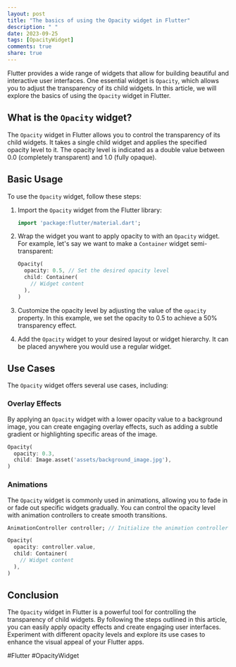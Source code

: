 ```yaml
---
layout: post
title: "The basics of using the Opacity widget in Flutter"
description: " "
date: 2023-09-25
tags: [OpacityWidget]
comments: true
share: true
---
```


Flutter provides a wide range of widgets that allow for building beautiful and interactive user interfaces. One essential widget is `Opacity`, which allows you to adjust the transparency of its child widgets. In this article, we will explore the basics of using the `Opacity` widget in Flutter.

## What is the `Opacity` widget?

The `Opacity` widget in Flutter allows you to control the transparency of its child widgets. It takes a single child widget and applies the specified opacity level to it. The opacity level is indicated as a double value between 0.0 (completely transparent) and 1.0 (fully opaque).

## Basic Usage

To use the `Opacity` widget, follow these steps:

1. Import the `Opacity` widget from the Flutter library:

   ```dart
   import 'package:flutter/material.dart';
   ```

2. Wrap the widget you want to apply opacity to with an `Opacity` widget. For example, let's say we want to make a `Container` widget semi-transparent:

   ```dart
   Opacity(
     opacity: 0.5, // Set the desired opacity level
     child: Container(
       // Widget content
     ),
   )
   ```

3. Customize the opacity level by adjusting the value of the `opacity` property. In this example, we set the opacity to 0.5 to achieve a 50% transparency effect.

4. Add the `Opacity` widget to your desired layout or widget hierarchy. It can be placed anywhere you would use a regular widget.

## Use Cases

The `Opacity` widget offers several use cases, including:

### Overlay Effects

By applying an `Opacity` widget with a lower opacity value to a background image, you can create engaging overlay effects, such as adding a subtle gradient or highlighting specific areas of the image.

```dart
Opacity(
  opacity: 0.3,
  child: Image.asset('assets/background_image.jpg'),
)
```

### Animations

The `Opacity` widget is commonly used in animations, allowing you to fade in or fade out specific widgets gradually. You can control the opacity level with animation controllers to create smooth transitions.

```dart
AnimationController controller; // Initialize the animation controller

Opacity(
  opacity: controller.value,
  child: Container(
    // Widget content
  ),
)
```

## Conclusion

The `Opacity` widget in Flutter is a powerful tool for controlling the transparency of child widgets. By following the steps outlined in this article, you can easily apply opacity effects and create engaging user interfaces. Experiment with different opacity levels and explore its use cases to enhance the visual appeal of your Flutter apps.

\#Flutter #OpacityWidget